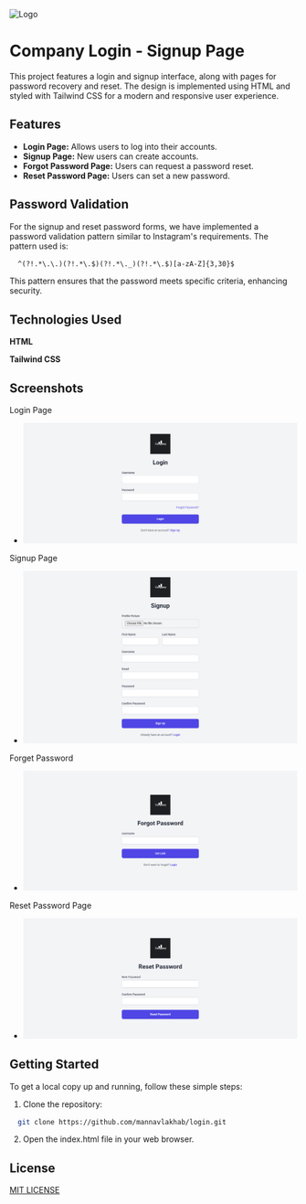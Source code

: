 
![Logo](https://storage.googleapis.com/a1aa/image/K0ir9v3XssawOJrQB4HPfA2ftXASHfJB52C5NfdxXhNAw89OB.jpg)


# Company Login - Signup Page

This project features a login and signup interface, along with pages for password recovery and reset. The design is implemented using HTML and styled with Tailwind CSS for a modern and responsive user experience.




## Features

- **Login Page:** Allows users to log into their accounts.
- **Signup Page:** New users can create accounts.
- **Forgot Password Page:** Users can request a password reset.
- **Reset Password Page:** Users can set a new password.


## Password Validation

For the signup and reset password forms, we have implemented a password validation pattern similar to Instagram's requirements. The pattern used is:

```html
  ^(?!.*\.\.)(?!.*\.$)(?!.*\._)(?!.*\.$)[a-zA-Z]{3,30}$
```
This pattern ensures that the password meets specific criteria, enhancing security.


## Technologies Used

**HTML**

**Tailwind CSS**


## Screenshots
Login Page

- ![App Screenshot](https://raw.githubusercontent.com/mannavlakhab/login/refs/heads/main/screencapture-file-C-Users-navla-Documents-man-htdocs-aaa-github-index-html-2024-11-25-11_47_38.png)

Signup Page

- ![App Screenshot](https://raw.githubusercontent.com/mannavlakhab/login/refs/heads/main/screencapture-file-C-Users-navla-Documents-man-htdocs-aaa-github-signup-html-2024-11-25-11_47_57.png)

Forget Password

- ![App Screenshot](https://raw.githubusercontent.com/mannavlakhab/login/refs/heads/main/screencapture-file-C-Users-navla-Documents-man-htdocs-aaa-github-forget-html-2024-11-25-11_47_46.png)

Reset Password Page

- ![App Screenshot](https://github.com/mannavlakhab/login/blob/main/screencapture-file-C-Users-navla-Documents-man-htdocs-aaa-github-resetpasswrd-html-2024-11-25-12_26_59.png?raw=true)
## Getting Started

To get a local copy up and running, follow these simple steps:

1. Clone the repository:

```bash
  git clone https://github.com/mannavlakhab/login.git
```
2. Open the index.html file in your web browser.
## License

[MIT LICENSE](https://github.com/mannavlakhab/login/blob/main/LICENSE)

